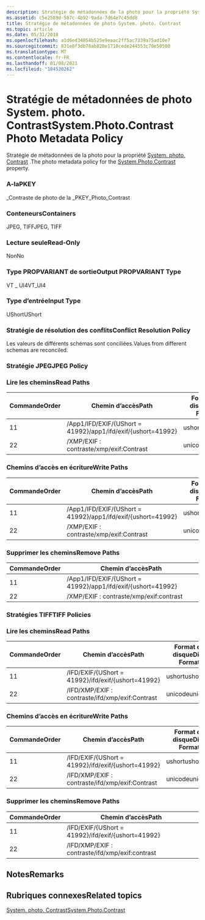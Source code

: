 ```yaml
---
description: Stratégie de métadonnées de la photo pour la propriété System. photo. Contrast.
ms.assetid: c5e2589d-507c-4b92-9ada-7d64e7c45dd8
title: Stratégie de métadonnées de photo System. photo. Contrast
ms.topic: article
ms.date: 05/31/2018
ms.openlocfilehash: a1d6ed34854b525e9eaac2ff5ac7339a75ad10e7
ms.sourcegitcommit: 831e8f3db78ab820e1710cede244553c70e50500
ms.translationtype: MT
ms.contentlocale: fr-FR
ms.lasthandoff: 01/08/2021
ms.locfileid: "104530262"
---
```

# <a name="systemphotocontrast-photo-metadata-policy"></a><span data-ttu-id="42e4a-103">Stratégie de métadonnées de photo System. photo. Contrast</span><span class="sxs-lookup"><span data-stu-id="42e4a-103">System.Photo.Contrast Photo Metadata Policy</span></span>

<span data-ttu-id="42e4a-104">Stratégie de métadonnées de la photo pour la propriété [System. photo. Contrast](../properties/props-system-photo-contrast.md) .</span><span class="sxs-lookup"><span data-stu-id="42e4a-104">The photo metadata policy for the [System.Photo.Contrast](../properties/props-system-photo-contrast.md) property.</span></span>

### <a name="pkey"></a><span data-ttu-id="42e4a-105">A-la</span><span class="sxs-lookup"><span data-stu-id="42e4a-105">PKEY</span></span>

<span data-ttu-id="42e4a-106">\_Contraste de photo de la \_</span><span class="sxs-lookup"><span data-stu-id="42e4a-106">PKEY\_Photo\_Contrast</span></span>

### <a name="containers"></a><span data-ttu-id="42e4a-107">Conteneurs</span><span class="sxs-lookup"><span data-stu-id="42e4a-107">Containers</span></span>

<span data-ttu-id="42e4a-108">JPEG, TIFF</span><span class="sxs-lookup"><span data-stu-id="42e4a-108">JPEG, TIFF</span></span>

### <a name="read-only"></a><span data-ttu-id="42e4a-109">Lecture seule</span><span class="sxs-lookup"><span data-stu-id="42e4a-109">Read-Only</span></span>

<span data-ttu-id="42e4a-110">Non</span><span class="sxs-lookup"><span data-stu-id="42e4a-110">No</span></span>

### <a name="output-propvariant-type"></a><span data-ttu-id="42e4a-111">Type PROPVARIANT de sortie</span><span class="sxs-lookup"><span data-stu-id="42e4a-111">Output PROPVARIANT Type</span></span>

<span data-ttu-id="42e4a-112">VT \_ UI4</span><span class="sxs-lookup"><span data-stu-id="42e4a-112">VT\_UI4</span></span>

### <a name="input-type"></a><span data-ttu-id="42e4a-113">Type d’entrée</span><span class="sxs-lookup"><span data-stu-id="42e4a-113">Input Type</span></span>

<span data-ttu-id="42e4a-114">UShort</span><span class="sxs-lookup"><span data-stu-id="42e4a-114">UShort</span></span>

### <a name="conflict-resolution-policy"></a><span data-ttu-id="42e4a-115">Stratégie de résolution des conflits</span><span class="sxs-lookup"><span data-stu-id="42e4a-115">Conflict Resolution Policy</span></span>

<span data-ttu-id="42e4a-116">Les valeurs de différents schémas sont conciliées.</span><span class="sxs-lookup"><span data-stu-id="42e4a-116">Values from different schemas are reconciled.</span></span>

### <a name="jpeg-policy"></a><span data-ttu-id="42e4a-117">Stratégie JPEG</span><span class="sxs-lookup"><span data-stu-id="42e4a-117">JPEG Policy</span></span>

### <a name="read-paths"></a><span data-ttu-id="42e4a-118">Lire les chemins</span><span class="sxs-lookup"><span data-stu-id="42e4a-118">Read Paths</span></span>



| <span data-ttu-id="42e4a-119">Commande</span><span class="sxs-lookup"><span data-stu-id="42e4a-119">Order</span></span> | <span data-ttu-id="42e4a-120">Chemin d’accès</span><span class="sxs-lookup"><span data-stu-id="42e4a-120">Path</span></span>                          | <span data-ttu-id="42e4a-121">Format de disque</span><span class="sxs-lookup"><span data-stu-id="42e4a-121">Disk Format</span></span> |
|-------|-------------------------------|-------------|
| <span data-ttu-id="42e4a-122">1</span><span class="sxs-lookup"><span data-stu-id="42e4a-122">1</span></span>     | <span data-ttu-id="42e4a-123">/App1/IFD/EXIF/{UShort = 41992}</span><span class="sxs-lookup"><span data-stu-id="42e4a-123">/app1/ifd/exif/{ushort=41992}</span></span> | <span data-ttu-id="42e4a-124">ushort</span><span class="sxs-lookup"><span data-stu-id="42e4a-124">ushort</span></span>      |
| <span data-ttu-id="42e4a-125">2</span><span class="sxs-lookup"><span data-stu-id="42e4a-125">2</span></span>     | <span data-ttu-id="42e4a-126">/XMP/EXIF : contraste</span><span class="sxs-lookup"><span data-stu-id="42e4a-126">/xmp/exif:Contrast</span></span>            | <span data-ttu-id="42e4a-127">unicode</span><span class="sxs-lookup"><span data-stu-id="42e4a-127">unicode</span></span>     |



 

### <a name="write-paths"></a><span data-ttu-id="42e4a-128">Chemins d’accès en écriture</span><span class="sxs-lookup"><span data-stu-id="42e4a-128">Write Paths</span></span>



| <span data-ttu-id="42e4a-129">Commande</span><span class="sxs-lookup"><span data-stu-id="42e4a-129">Order</span></span> | <span data-ttu-id="42e4a-130">Chemin d’accès</span><span class="sxs-lookup"><span data-stu-id="42e4a-130">Path</span></span>                          | <span data-ttu-id="42e4a-131">Format de disque</span><span class="sxs-lookup"><span data-stu-id="42e4a-131">Disk Format</span></span> |
|-------|-------------------------------|-------------|
| <span data-ttu-id="42e4a-132">1</span><span class="sxs-lookup"><span data-stu-id="42e4a-132">1</span></span>     | <span data-ttu-id="42e4a-133">/App1/IFD/EXIF/{UShort = 41992}</span><span class="sxs-lookup"><span data-stu-id="42e4a-133">/app1/ifd/exif/{ushort=41992}</span></span> | <span data-ttu-id="42e4a-134">ushort</span><span class="sxs-lookup"><span data-stu-id="42e4a-134">ushort</span></span>      |
| <span data-ttu-id="42e4a-135">2</span><span class="sxs-lookup"><span data-stu-id="42e4a-135">2</span></span>     | <span data-ttu-id="42e4a-136">/XMP/EXIF : contraste</span><span class="sxs-lookup"><span data-stu-id="42e4a-136">/xmp/exif:Contrast</span></span>            | <span data-ttu-id="42e4a-137">unicode</span><span class="sxs-lookup"><span data-stu-id="42e4a-137">unicode</span></span>     |



 

### <a name="remove-paths"></a><span data-ttu-id="42e4a-138">Supprimer les chemins</span><span class="sxs-lookup"><span data-stu-id="42e4a-138">Remove Paths</span></span>



| <span data-ttu-id="42e4a-139">Commande</span><span class="sxs-lookup"><span data-stu-id="42e4a-139">Order</span></span> | <span data-ttu-id="42e4a-140">Chemin d’accès</span><span class="sxs-lookup"><span data-stu-id="42e4a-140">Path</span></span>                          |
|-------|-------------------------------|
| <span data-ttu-id="42e4a-141">1</span><span class="sxs-lookup"><span data-stu-id="42e4a-141">1</span></span>     | <span data-ttu-id="42e4a-142">/App1/IFD/EXIF/{UShort = 41992}</span><span class="sxs-lookup"><span data-stu-id="42e4a-142">/app1/ifd/exif/{ushort=41992}</span></span> |
| <span data-ttu-id="42e4a-143">2</span><span class="sxs-lookup"><span data-stu-id="42e4a-143">2</span></span>     | <span data-ttu-id="42e4a-144">/XMP/EXIF : contraste</span><span class="sxs-lookup"><span data-stu-id="42e4a-144">/xmp/exif:contrast</span></span>            |



 

### <a name="tiff-policies"></a><span data-ttu-id="42e4a-145">Stratégies TIFF</span><span class="sxs-lookup"><span data-stu-id="42e4a-145">TIFF Policies</span></span>

### <a name="read-paths"></a><span data-ttu-id="42e4a-146">Lire les chemins</span><span class="sxs-lookup"><span data-stu-id="42e4a-146">Read Paths</span></span>



| <span data-ttu-id="42e4a-147">Commande</span><span class="sxs-lookup"><span data-stu-id="42e4a-147">Order</span></span> | <span data-ttu-id="42e4a-148">Chemin d’accès</span><span class="sxs-lookup"><span data-stu-id="42e4a-148">Path</span></span>                     | <span data-ttu-id="42e4a-149">Format de disque</span><span class="sxs-lookup"><span data-stu-id="42e4a-149">Disk Format</span></span> |
|-------|--------------------------|-------------|
| <span data-ttu-id="42e4a-150">1</span><span class="sxs-lookup"><span data-stu-id="42e4a-150">1</span></span>     | <span data-ttu-id="42e4a-151">/IFD/EXIF/{UShort = 41992}</span><span class="sxs-lookup"><span data-stu-id="42e4a-151">/ifd/exif/{ushort=41992}</span></span> | <span data-ttu-id="42e4a-152">ushort</span><span class="sxs-lookup"><span data-stu-id="42e4a-152">ushort</span></span>      |
| <span data-ttu-id="42e4a-153">2</span><span class="sxs-lookup"><span data-stu-id="42e4a-153">2</span></span>     | <span data-ttu-id="42e4a-154">/IFD/XMP/EXIF : contraste</span><span class="sxs-lookup"><span data-stu-id="42e4a-154">/ifd/xmp/exif:Contrast</span></span>   | <span data-ttu-id="42e4a-155">unicode</span><span class="sxs-lookup"><span data-stu-id="42e4a-155">unicode</span></span>     |



 

### <a name="write-paths"></a><span data-ttu-id="42e4a-156">Chemins d’accès en écriture</span><span class="sxs-lookup"><span data-stu-id="42e4a-156">Write Paths</span></span>



| <span data-ttu-id="42e4a-157">Commande</span><span class="sxs-lookup"><span data-stu-id="42e4a-157">Order</span></span> | <span data-ttu-id="42e4a-158">Chemin d’accès</span><span class="sxs-lookup"><span data-stu-id="42e4a-158">Path</span></span>                     | <span data-ttu-id="42e4a-159">Format de disque</span><span class="sxs-lookup"><span data-stu-id="42e4a-159">Disk Format</span></span> |
|-------|--------------------------|-------------|
| <span data-ttu-id="42e4a-160">1</span><span class="sxs-lookup"><span data-stu-id="42e4a-160">1</span></span>     | <span data-ttu-id="42e4a-161">/IFD/EXIF/{UShort = 41992}</span><span class="sxs-lookup"><span data-stu-id="42e4a-161">/ifd/exif/{ushort=41992}</span></span> | <span data-ttu-id="42e4a-162">ushort</span><span class="sxs-lookup"><span data-stu-id="42e4a-162">ushort</span></span>      |
| <span data-ttu-id="42e4a-163">2</span><span class="sxs-lookup"><span data-stu-id="42e4a-163">2</span></span>     | <span data-ttu-id="42e4a-164">/IFD/XMP/EXIF : contraste</span><span class="sxs-lookup"><span data-stu-id="42e4a-164">/ifd/xmp/exif:Contrast</span></span>   | <span data-ttu-id="42e4a-165">unicode</span><span class="sxs-lookup"><span data-stu-id="42e4a-165">unicode</span></span>     |



 

### <a name="remove-paths"></a><span data-ttu-id="42e4a-166">Supprimer les chemins</span><span class="sxs-lookup"><span data-stu-id="42e4a-166">Remove Paths</span></span>



| <span data-ttu-id="42e4a-167">Commande</span><span class="sxs-lookup"><span data-stu-id="42e4a-167">Order</span></span> | <span data-ttu-id="42e4a-168">Chemin d’accès</span><span class="sxs-lookup"><span data-stu-id="42e4a-168">Path</span></span>                     |
|-------|--------------------------|
| <span data-ttu-id="42e4a-169">1</span><span class="sxs-lookup"><span data-stu-id="42e4a-169">1</span></span>     | <span data-ttu-id="42e4a-170">/IFD/EXIF/{UShort = 41992}</span><span class="sxs-lookup"><span data-stu-id="42e4a-170">/ifd/exif/{ushort=41992}</span></span> |
| <span data-ttu-id="42e4a-171">2</span><span class="sxs-lookup"><span data-stu-id="42e4a-171">2</span></span>     | <span data-ttu-id="42e4a-172">/IFD/XMP/EXIF : contraste</span><span class="sxs-lookup"><span data-stu-id="42e4a-172">/ifd/xmp/exif:contrast</span></span>   |



 

## <a name="remarks"></a><span data-ttu-id="42e4a-173">Notes</span><span class="sxs-lookup"><span data-stu-id="42e4a-173">Remarks</span></span>

## <a name="related-topics"></a><span data-ttu-id="42e4a-174">Rubriques connexes</span><span class="sxs-lookup"><span data-stu-id="42e4a-174">Related topics</span></span>

<dl> <dt>

[<span data-ttu-id="42e4a-175">System. photo. Contrast</span><span class="sxs-lookup"><span data-stu-id="42e4a-175">System.Photo.Contrast</span></span>](../properties/props-system-photo-contrast.md)
</dt> </dl>

 

 
